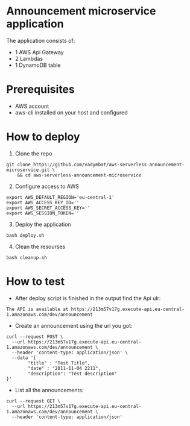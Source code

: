 # Announcement microservice application
The application consists of:
* 1 AWS Api Gateway
* 2 Lambdas
* 1 DynamoDB table

# Prerequisites
* AWS account
* aws-cli installed on your host and configured

# How to deploy
1. Clone the repo
```
git clone https://github.com/vadymbat/aws-serverless-announcement-microservice.git \
    && cd aws-serverless-announcement-microservice
```

2. Configure access to AWS
```
export AWS_DEFAULT_REGION='eu-central-1'
export AWS_ACCESS_KEY_ID=''
export AWS_SECRET_ACCESS_KEY=''
export AWS_SESSION_TOKEN=''
```

3. Deploy the application
```
bash deploy.sh
```

4. Clean the resourses
```
bash cleanup.sh
```


# How to test
* After deploy script is finished in the output find the Api ulr:
```
The API is available at https://213m57v17g.execute-api.eu-central-1.amazonaws.com/dev/announcement
```

* Create an announcement using the url you got:
```
curl --request POST \
  --url https://213m57v17g.execute-api.eu-central-1.amazonaws.com/dev/announcement \
  --header 'content-type: application/json' \
  --data '{
        "title" : "Test Title",
        "date" : "2011-11-04 2211",
        "description": "Test description"
}'
```

* List all the announcements:

```
curl --request GET \
  --url https://213m57v17g.execute-api.eu-central-1.amazonaws.com/dev/announcement \
  --header 'content-type: application/json'
```